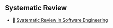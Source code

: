 ## Systematic Review

* :scroll: [Systematic Review in Software Engineering](http://www.elizabete.com.br/site/Outros/Entradas/2012/11/19_Revisao_Sistematica_files/ConceitosRevisaoSistematica_Biolchini.pdf)